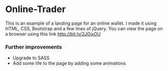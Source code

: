 # Online-Trader

This is an example of a landing page for an online wallet. I made it using HTML, CSS, Bootstrap and a few lines of jQuery. You can view the page on a browser using this link http://bit.ly/2JGixOU

### Further improvements
- Upgrade to SASS
- Add some life to the page by adding some animations
